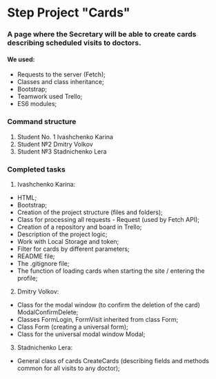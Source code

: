 # Step Project "Cards"

### A page where the Secretary will be able to create cards describing scheduled visits to doctors.

#### We used:

-   Requests to the server (Fetch);
-   Classes and class inheritance;
-   Bootstrap;
-   Teamwork used Trello;
-   ES6 modules;

### Command structure

1. Student No. 1 Ivashchenko Karina
2. Student №2 Dmitry Volkov
3. Student №3 Stadnichenko Lera

### Completed tasks

1. Ivashchenko Karina:

- HTML;
- Bootstrap;
- Creation of the project structure (files and folders);
- Class for processing all requests - Request (used by Fetch API);
- Creation of a repository and board in Trello;
- Description of the project logic;
- Work with Local Storage and token;
- Filter for cards by different parameters;
- README file;
- The .gitignore file;
- The function of loading cards when starting the site / entering the profile;

2. Dmitry Volkov:

- Class for the modal window (to confirm the deletion of the card) ModalConfirmDelete;
- Classes FormLogin, FormVisit inherited from class Form;
- Class Form (creating a universal form);
- Class for the universal modal window Modal;

3. Stadnichenko Lera:

- General class of cards CreateCards (describing fields and methods common for all visits to any doctor);
